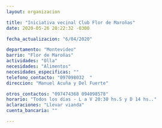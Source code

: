 ```yaml
---
layout: organizacion

title: "Iniciativa vecinal Club Flor de Maroñas"
date: 2020-05-26 20:22:32 -0300

fecha_actualizacion: "6/04/2020"

departamento: "Montevideo"
barrio: "Flor de Maroñas"
actividades: "Olla"
necesidades: "Alimentos"
necesidades_especificas: ""
telefono_contacto: "097098032  "
direccion: "Manuel Acuña y Del Fuerte"

otros_contactos: "097474368 094098578"
horario: "Todos los días - L a V 20:30 hs.S y D 14 hs.."
aclaraciones: "Llevar vianda"
cuenta_bancaria: ""

---
```

